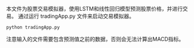 本文件为股票交易模拟器，使用LSTM和线性回归模型预测股票价格，并进行交易。
通过运行 tradingApp.py 文件来启动交易模拟器。
```
python tradingApp.py
```

注意输入的文件需要包含预测值之前的数据，否则会无法计算出MACD指标。

